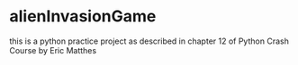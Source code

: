 # alienInvasionGame
this is a python practice project as described in chapter 12 of Python Crash Course by Eric Matthes
